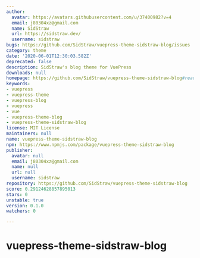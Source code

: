 ```yaml
---
author:
  avatar: https://avatars.githubusercontent.com/u/37400982?v=4
  email: j80304xz@gmail.com
  name: SidStraw
  url: https://sidstraw.dev/
  username: sidstraw
bugs: https://github.com/SidStraw/vuepress-theme-sidstraw-blog/issues
category: theme
date: '2020-06-01T12:30:03.582Z'
deprecated: false
description: SidStraw's blog theme for VuePress
downloads: null
homepage: https://github.com/SidStraw/vuepress-theme-sidstraw-blog#readme
keywords:
- vuepress
- vuepress-theme
- vuepress-blog
- vuepress
- vue
- vuepress-theme-blog
- vuepress-theme-sidstraw-blog
license: MIT License
maintainers: null
name: vuepress-theme-sidstraw-blog
npm: https://www.npmjs.com/package/vuepress-theme-sidstraw-blog
publisher:
  avatar: null
  email: j80304xz@gmail.com
  name: null
  url: null
  username: sidstraw
repository: https://github.com/SidStraw/vuepress-theme-sidstraw-blog
score: 0.29124628857895013
stars: 0
unstable: true
version: 0.1.0
watchers: 0

---
```


# vuepress-theme-sidstraw-blog
